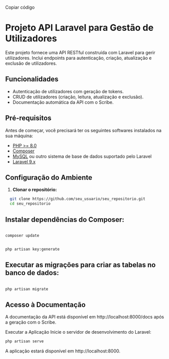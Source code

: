 
Copiar código
# Projeto API Laravel para Gestão de Utilizadores

Este projeto fornece uma API RESTful construída com Laravel para gerir utilizadores. Inclui endpoints para autenticação, criação, atualização e exclusão de utilizadores.

## Funcionalidades

- Autenticação de utilizadores com geração de tokens.
- CRUD de utilizadores (criação, leitura, atualização e exclusão).
- Documentação automática da API com o Scribe.

## Pré-requisitos

Antes de começar, você precisará ter os seguintes softwares instalados na sua máquina:

- [PHP >= 8.0](https://www.php.net/)
- [Composer](https://getcomposer.org/)
- [MySQL](https://www.mysql.com/) ou outro sistema de base de dados suportado pelo Laravel
- [Laravel 9.x](https://laravel.com/)

## Configuração do Ambiente

1. **Clonar o repositório:**

 ```bash
   git clone https://github.com/seu_usuario/seu_repositorio.git
   cd seu_repositorio
  ```
## Instalar dependências do Composer:

  ```bash

composer update

  ```
 ```bash

php artisan key:generate
 ```

##  Executar as migrações para criar as tabelas no banco de dados:

 ```bash

php artisan migrate

  ```



## Acesso à Documentação
A documentação da API está disponível em http://localhost:8000/docs após a geração com o Scribe.

Executar a Aplicação
Inicie o servidor de desenvolvimento do Laravel:

 ```bash
php artisan serve
 ```
A aplicação estará disponível em http://localhost:8000.
